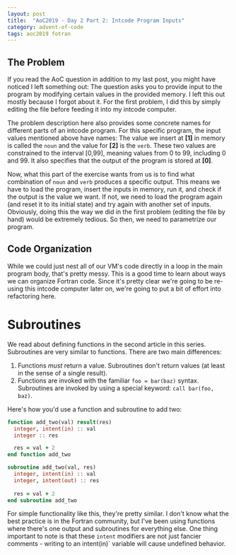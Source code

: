 ```yaml
---
layout: post
title:  "AoC2019 - Day 2 Part 2: Intcode Program Inputs"
category: advent-of-code
tags: aoc2019 fotran
---
```


The Problem
-----------

If you read the AoC question in addition to my last post, you might have noticed I left something out: The question asks you to provide input to the program by modifying certain values in the provided memory. I left this out mostly because I forgot about it. For the first problem, I did this by simply editing the file before feeding it into my intcode computer.

The problem description here also provides some concrete names for different parts of an intcode program. For this specific program, the input values mentioned above have names: The value we insert at __[1]__ in memory is called the `noun` and the value for __[2]__ is the `verb`. These two values are constrained to the interval [0,99], meaning values from 0 to 99, including 0 and 99. It also specifies that the output of the program is stored at __[0]__.

Now, what this part of the exercise wants from us is to find what combination of `noun` and `verb` produces a specific output. This means we have to load the program, insert the inputs in memory, run it, and check if the output is the value we want. If not, we need to load the program again (and reset it to its initial state) and try again with another set of inputs. Obviously, doing this the way we did in the first problem (editing the file by hand) would be extremely tedious. So then, we need to parametrize our program.


Code Organization
-----------------

While we could just nest all of our VM's code directly in a loop in the main program body, that's pretty messy. This is a good time to learn about ways we can organize Fortran code. Since it's pretty clear we're going to be re-using this intcode computer later on, we're going to put a bit of effort into refactoring here. 


Subroutines
===========

We read about defining functions in the second article in this series. Subroutines are very similar to functions. There are two main differences:

1. Functions _must_ return a value. Subroutines don't return values (at least in the sense of a single result).
2. Functions are invoked with the familiar `foo = bar(baz)` syntax. Subroutines are invoked by using a special keyword: `call bar(foo, baz)`. 

Here's how you'd use a function and subroutine to add two:

```fortran
function add_two(val) result(res)
  integer, intent(in) :: val
  integer :: res

  res = val + 2
end function add_two

subroutine add_two(val, res)
  integer, intent(in) :: val
  integer, intent(out) :: res
  
  res = val + 2
end subroutine add_two
```

For simple functionality like this, they're pretty similar. I don't know what the best practice is in the Fortran community, but I've been using functions where there's one output and subroutines for everything else. One thing important to note is that these `intent` modifiers are not just fancier comments - writing to an   intent(in)` variable will cause undefined behavior.
